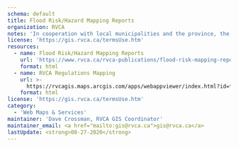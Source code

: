 ```yaml
---
schema: default
title: Flood Risk/Hazard Mapping Reports
organization: RVCA
notes: 'In cooperation with local municipalities and the province, the RVCA identifies, studies and maps natural hazard areas along local rivers, lakes, streams and wetlands. Natural hazard areas include floodplains, unstable slopes and wetlands. In the past, these maps were called flood risk maps. Hazard mapping is used by municipalities for Zoning, development review under the Planning Act, and by RVCA for regulations made under the Conservation Authorities Act (Section 28).'
license: 'https://gis.rvca.ca/termsUse.htm'
resources:
  - name: Flood Risk/Hazard Mapping Reports
    url: 'https://www.rvca.ca/rvca-publications/flood-risk-mapping-report'
    format: html
  - name: RVCA Regulations Mapping
    url: >-
      https://rvcagis.maps.arcgis.com/apps/webappviewer/index.html?id=fd54fe0962284dc0a63deabc8357bb25
    format: html
license: 'https://gis.rvca.ca/termsUse.htm'
category:
  - 'Web Maps & Services'
maintainer: 'Dave Crossman, RVCA GIS Coordinator'
maintainer_email: <a href="mailto:gis@rvca.ca">gis@rvca.ca</a>
lastUpdate: <strong>08-27-2020</strong>
---
```

